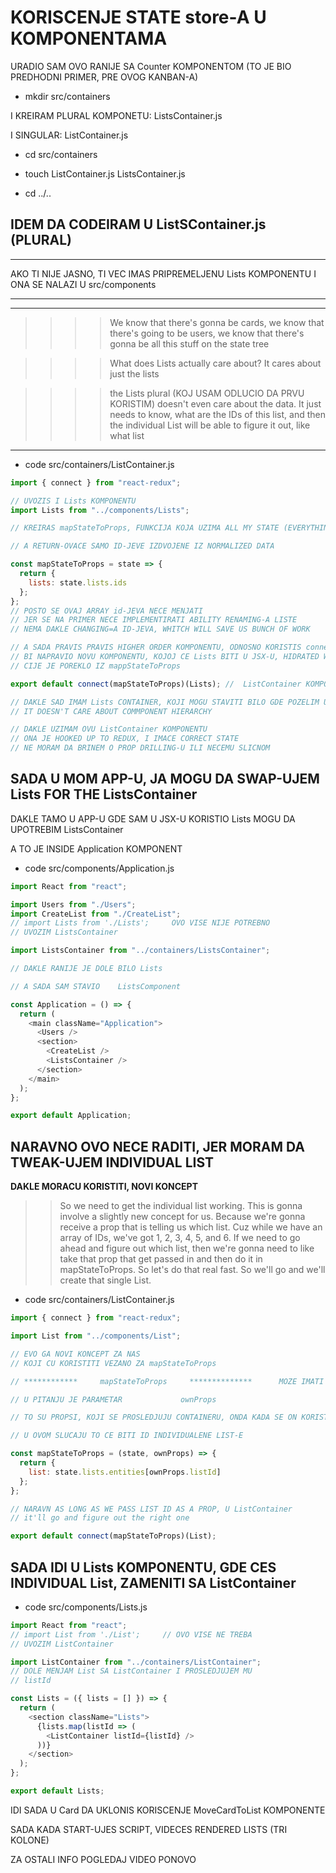 # KORISCENJE STATE store-A U KOMPONENTAMA

URADIO SAM OVO RANIJE SA Counter KOMPONENTOM (TO JE BIO PREDHODNI PRIMER, PRE OVOG KANBAN-A)

- mkdir src/containers

I KREIRAM PLURAL KOMPONETU: ListsContainer.js

I SINGULAR: ListContainer.js

- cd src/containers

- touch ListContainer.js ListsContainer.js

- cd ../..

## IDEM DA CODEIRAM U ListSContainer.js (PLURAL)

---

AKO TI NIJE JASNO, TI VEC IMAS PRIPREMELJENU Lists KOMPONENTU I ONA SE NALAZI U src/components

---

---

> > > > We know that there's gonna be cards, we know that there's going to be users, we know that there's gonna be all this stuff on the state tree

> > > > What does Lists actually care about? It cares about just the lists

> > > > the Lists plural (KOJ USAM ODLUCIO DA PRVU KORISTIM) doesn't even care about the data. It just needs to know, what are the IDs of this list, and then the individual List will be able to figure it out, like what list

---

- code src/containers/ListContainer.js

```javascript
import { connect } from "react-redux";

// UVOZIS I Lists KOMPONENTU
import Lists from "../components/Lists";

// KREIRAS mapStateToProps, FUNKCIJA KOJA UZIMA ALL MY STATE (EVERYTHING: CARDS, LISTS USERS)

// A RETURN-OVACE SAMO ID-JEVE IZDVOJENE IZ NORMALIZED DATA

const mapStateToProps = state => {
  return {
    lists: state.lists.ids
  };
};
// POSTO SE OVAJ ARRAY id-JEVA NECE MENJATI
// JER SE NA PRIMER NECE IMPLEMENTIRATI ABILITY RENAMING-A LISTE
// NEMA DAKLE CHANGING=A ID-JEVA, WHITCH WILL SAVE US BUNCH OF WORK

// A SADA PRAVIS PRAVIS HIGHER ORDER KOMPONENTU, ODNOSNO KORISTIS connect FUNKCIJU DA
// BI NAPRAVIO NOVU KOMPONENTU, KOJOJ CE Lists BITI U JSX-U, HIDRATED WITH STATE-OM
// CIJE JE POREKLO IZ mappStateToProps

export default connect(mapStateToProps)(Lists); //  ListContainer KOMPONENTA IZVEZENA KAO DEFAULT

// DAKLE SAD IMAM Lists CONTAINER, KOJI MOGU STAVITI BILO GDE POZELIM U MOJOJ APPLIKACIJI
// IT DOESN'T CARE ABOUT COMMPONENT HIERARCHY

// DAKLE UZIMAM OVU ListContainer KOMPONENTU
// ONA JE HOOKED UP TO REDUX, I IMACE CORRECT STATE
// NE MORAM DA BRINEM O PROP DRILLING-U ILI NECEMU SLICNOM
```

## SADA U MOM APP-U, JA MOGU DA SWAP-UJEM Lists FOR THE ListsContainer

DAKLE TAMO U APP-U GDE SAM U JSX-U KORISTIO Lists MOGU DA UPOTREBIM ListsContainer

A TO JE INSIDE Application KOMPONENT

- code src/components/Application.js

```javascript
import React from "react";

import Users from "./Users";
import CreateList from "./CreateList";
// import Lists from './Lists';     OVO VISE NIJE POTREBNO
// UVOZIM ListsContainer

import ListsContainer from "../containers/ListsContainer";

// DAKLE RANIJE JE DOLE BILO Lists

// A SADA SAM STAVIO    ListsComponent

const Application = () => {
  return (
    <main className="Application">
      <Users />
      <section>
        <CreateList />
        <ListsContainer />
      </section>
    </main>
  );
};

export default Application;
```

## NARAVNO OVO NECE RADITI, JER MORAM DA TWEAK-UJEM INDIVIDUAL LIST

**DAKLE MORACU KORISTITI, NOVI KONCEPT**

> > So we need to get the individual list working. This is gonna involve a slightly new concept for us. Because we're gonna receive a prop that is telling us which list. Cuz while we have an array of IDs, we've got 1, 2, 3, 4, 5, and 6. If we need to go ahead and figure out which list, then we're gonna need to like take that prop that get passed in and then do it in mapStateToProps. So let's do that real fast. So we'll go and we'll create that single List.

- code src/containers/ListContainer.js

```javascript
import { connect } from "react-redux";

import List from "../components/List";

// EVO GA NOVI KONCEPT ZA NAS
// KOJI CU KORISTITI VEZANO ZA mapStateToProps

// ************     mapStateToProps     **************      MOZE IMATI I DRUGI ARGUMENT

// U PITANJU JE PARAMETAR             ownProps

// TO SU PROPSI, KOJI SE PROSLEDJUJU CONTAINERU, ONDA KADA SE ON KORISTI

// U OVOM SLUCAJU TO CE BITI ID INDIVIDUALENE LIST-E

const mapStateToProps = (state, ownProps) => {
  return {
    list: state.lists.entities[ownProps.listId]
  };
};

// NARAVN AS LONG AS WE PASS LIST ID AS A PROP, U ListContainer
// it'll go and figure out the right one

export default connect(mapStateToProps)(List);
```

## SADA IDI U Lists KOMPONENTU, GDE CES INDIVIDUAL List, ZAMENITI SA ListContainer

- code src/components/Lists.js

```javascript
import React from "react";
// import List from './List';     // OVO VISE NE TREBA
// UVOZIM ListContainer

import ListContainer from "../containers/ListContainer";
// DOLE MENJAM List SA ListContainer I PROSLEDJUJEM MU
// listId

const Lists = ({ lists = [] }) => {
  return (
    <section className="Lists">
      {lists.map(listId => (
        <ListContainer listId={listId} />
      ))}
    </section>
  );
};

export default Lists;
```

IDI SADA U Card DA UKLONIS KORISCENJE MoveCardToList KOMPONENTE

SADA KADA START-UJES SCRIPT, VIDECES RENDERED LISTS (TRI KOLONE)

ZA OSTALI INFO POGLEDAJ VIDEO PONOVO
